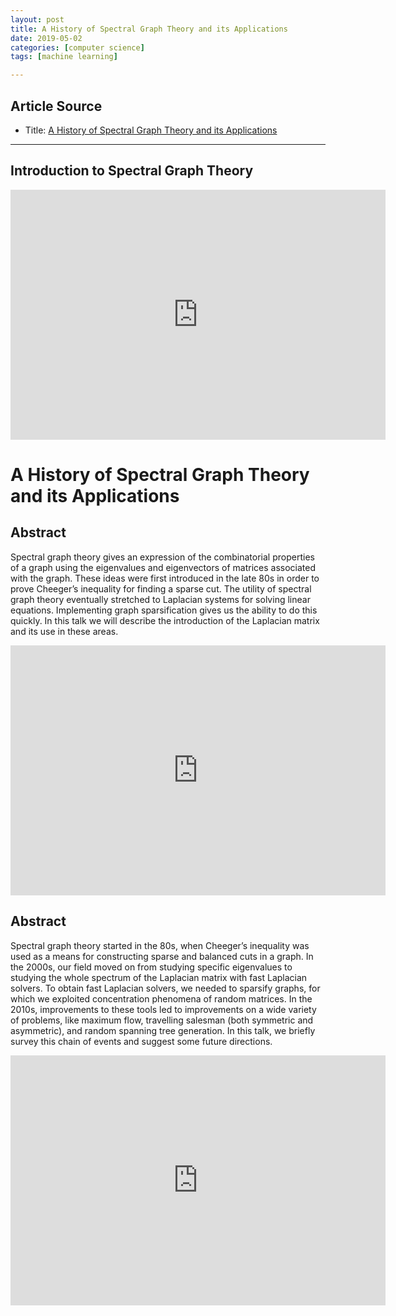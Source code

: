 ```yaml
---
layout: post
title: A History of Spectral Graph Theory and its Applications
date: 2019-05-02
categories: [computer science]
tags: [machine learning]

---
```


## Article Source
* Title: [A History of Spectral Graph Theory and its Applications](https://www.youtube.com/watch?v=L5Y65QuZXAs)

---

## Introduction to Spectral Graph Theory

<iframe width="600" height="400" src="https://www.youtube.com/embed/njatNunHC_o" frameborder="0" allow="accelerometer; autoplay; encrypted-media; gyroscope; picture-in-picture" allowfullscreen></iframe>

# A History of Spectral Graph Theory and its Applications

## Abstract

Spectral graph theory gives an expression of the combinatorial properties of a graph using the eigenvalues and eigenvectors of matrices associated with the graph. These ideas were first introduced in the late 80s in order to prove Cheeger’s inequality for finding a sparse cut. The utility of spectral graph theory eventually stretched to Laplacian systems for solving linear equations. Implementing graph sparsification gives us the ability to do this quickly. In this talk we will describe the introduction of the Laplacian matrix and its use in these areas.

<iframe width="600" height="400" src="https://www.youtube.com/embed/L5Y65QuZXAs" frameborder="0" allow="accelerometer; autoplay; encrypted-media; gyroscope; picture-in-picture" allowfullscreen></iframe>


## Abstract

Spectral graph theory started in the 80s, when Cheeger’s inequality was used as a means for constructing sparse and balanced cuts in a graph. In the 2000s, our field moved on from studying specific eigenvalues to studying the whole spectrum of the Laplacian matrix with fast Laplacian solvers. To obtain fast Laplacian solvers, we needed to sparsify graphs, for which we exploited concentration phenomena of random matrices. In the 2010s, improvements to these tools led to improvements on a wide variety of problems, like maximum flow, travelling salesman (both symmetric and asymmetric), and random spanning tree generation. In this talk, we briefly survey this chain of events and suggest some future directions.

<iframe width="600" height="400" src="https://www.youtube.com/embed/8fuAcjJsT68" frameborder="0" allow="accelerometer; autoplay; encrypted-media; gyroscope; picture-in-picture" allowfullscreen></iframe>